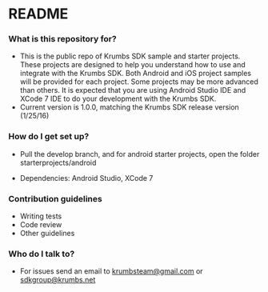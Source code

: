 # README #

### What is this repository for? ###

* This is the public repo of Krumbs SDK sample and starter projects.
These projects are designed to help you understand how to use and integrate with the Krumbs SDK.
Both Android and iOS project samples will be provided for each project. Some projects may be more advanced than others.
It is expected that you are using Android Studio IDE and XCode 7 IDE to do your development with the Krumbs SDK.
* Current version is 1.0.0, matching the Krumbs SDK release version (1/25/16)


### How do I get set up? ###

* Pull the develop branch, and for android starter projects, open the folder starterprojects/android

* Dependencies: Android Studio, XCode 7

### Contribution guidelines ###

* Writing tests
* Code review
* Other guidelines

### Who do I talk to? ###

* For issues send an email to krumbsteam@gmail.com or sdkgroup@krumbs.net